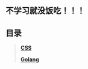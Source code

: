 ## 不学习就没饭吃！！！

## 目录
> **[CSS](https://github.com/alatzr/study/blob/master/web/css/CSS.md)**
>
> **[Golang](https://github.com/alatzr/study/blob/master/Golang/Golang.md)**
